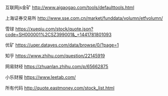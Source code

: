互联网js金矿
http://www.aigaogao.com/tools/defaulttools.html

上海证券交易所
http://www.sse.com.cn/market/funddata/volumn/etfvolumn/


雪球
https://xueqiu.com/stock/quote.json?code=SH000001%2CSZ399001&_=1441781801093

优矿
https://uqer.datayes.com/data/browse/0/?page=1


知乎
https://www.zhihu.com/question/22145919

网易财经
https://zhuanlan.zhihu.com/p/65662875

小乐财报
https://www.leetab.com/

所有代码
http://quote.eastmoney.com/stock_list.html
